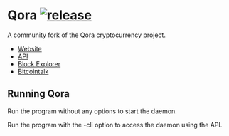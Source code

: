 # Qora [![release](https://img.shields.io/github/release/QoraFoundation/Qora/all.svg)](https://github.com/QoraFoundation/Qora/releases)
A community fork of the Qora cryptocurrency project.

* [Website](http://qora.org)
* [API](http://api.qora.org)
* [Block Explorer](http://node.qora.tech:9090/index/blockexplorer.html)
* [Bitcointalk](https://bitcointalk.org/index.php?topic=1358722)

## Running Qora
Run the program without any options to start the daemon.

Run the program with the -cli option to access the daemon using the API.
